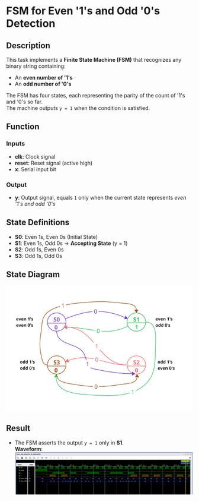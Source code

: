# FSM for Even '1's and Odd '0's Detection

## Description
This task implements a **Finite State Machine (FSM)** that recognizes any binary string containing:
- An **even number of '1's**
- An **odd number of '0's**

The FSM has four states, each representing the parity of the count of '1's and '0's so far.  
The machine outputs `y = 1` when the condition is satisfied.

## Function

### Inputs
- **clk**: Clock signal  
- **reset**: Reset signal (active high)  
- **x**: Serial input bit  

### Output
- **y**: Output signal, equals `1` only when the current state represents *even '1's and odd '0's*  

## State Definitions
- **S0**: Even 1s, Even 0s (Initial State)  
- **S1**: Even 1s, Odd 0s → **Accepting State** (y = 1)  
- **S2**: Odd 1s, Even 0s  
- **S3**: Odd 1s, Odd 0s

## State Diagram
![Waveform](./images/state_diagram.png)


## Result
- The FSM asserts the output `y = 1` only in **S1**.  
**Waveform**:
![Waveform](./images/waveform.png)


